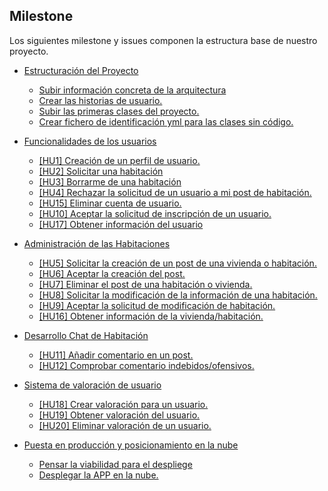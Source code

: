 ## Milestone

Los siguientes milestone y issues componen la estructura base de nuestro proyecto.

- [Estructuración del Proyecto](https://github.com/Aguilera4/Rooming/milestone/2)
    
    - [Subir información concreta de la arquitectura](https://github.com/Aguilera4/Rooming/issues/7)
    - [Crear las historias de usuario.](https://github.com/Aguilera4/Rooming/issues/9)
    - [Subir las primeras clases del proyecto.](https://github.com/Aguilera4/Rooming/issues/8)
    - [Crear fichero de identificación yml para las clases sin código.](https://github.com/Aguilera4/Rooming/issues/14)


- [Funcionalidades de los usuarios](https://github.com/Aguilera4/Rooming/milestone/5)
    - [[HU1] Creación de un perfil de usuario.](https://github.com/Aguilera4/Rooming/issues/10)
    - [[HU2] Solicitar una habitación](https://github.com/Aguilera4/Rooming/issues/12)
    - [[HU3] Borrarme de una habitación](https://github.com/Aguilera4/Rooming/issues/15)
    - [[HU4] Rechazar la solicitud de un usuario a mi post de habitación.](https://github.com/Aguilera4/Rooming/issues/30)
    - [[HU15] Eliminar cuenta de usuario.](https://github.com/Aguilera4/Rooming/issues/36)
    - [[HU10] Aceptar la solicitud de inscripción de un usuario.](https://github.com/Aguilera4/Rooming/issues/33)
    - [[HU17] Obtener información del usuario](https://github.com/Aguilera4/Rooming/issues/39)

- [Administración de las Habitaciones](https://github.com/Aguilera4/Rooming/milestone/6)
    - [[HU5] Solicitar la creación de un post de una vivienda o habitación.](https://github.com/Aguilera4/Rooming/issues/11)
    - [[HU6] Aceptar la creación del post.](https://github.com/Aguilera4/Rooming/issues/31)
    - [[HU7] Eliminar el post de una habitación o vivienda.](https://github.com/Aguilera4/Rooming/issues/16)
    - [[HU8] Solicitar la modificación de la información de una habitación.](https://github.com/Aguilera4/Rooming/issues/17)
    - [[HU9] Aceptar la solicitud de modificación de habitación.](https://github.com/Aguilera4/Rooming/issues/32)
    - [[HU16] Obtener información de la vivienda/habitación.](https://github.com/Aguilera4/Rooming/issues/37)


- [Desarrollo Chat de Habitación](https://github.com/Aguilera4/Rooming/milestone/7)
    - [[HU11] Añadir comentario en un post.](https://github.com/Aguilera4/Rooming/issues/13)
    - [[HU12] Comprobar comentario indebidos/ofensivos.](https://github.com/Aguilera4/Rooming/issues/21)


- [Sistema de valoración de usuario](https://github.com/Aguilera4/Rooming/milestone/9)
    - [[HU18] Crear valoración para un usuario.](https://github.com/Aguilera4/Rooming/issues/43)
    - [[HU19] Obtener valoración del usuario.](https://github.com/Aguilera4/Rooming/issues/45)
    - [[HU20] Eliminar valoración de un usuario.](https://github.com/Aguilera4/Rooming/issues/46)

- [Puesta en producción y posicionamiento en la nube](https://github.com/Aguilera4/Rooming/milestone/4)
    - [Pensar la viabilidad para el despliege](https://github.com/Aguilera4/Rooming/issues/22)
    - [Desplegar la APP en la nube.](https://github.com/Aguilera4/Rooming/issues/18)
